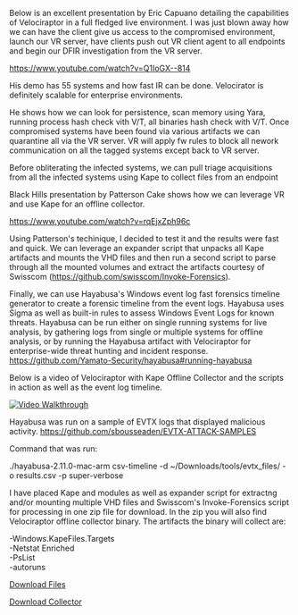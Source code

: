Below is an excellent presentation by Eric Capuano detailing the capabilities of Velociraptor in a full fledged live environment. I was just blown away how we can have the client give us access to the compromised environment, launch our VR server, have clients push out VR client agent to all endpoints and begin our DFIR investigation from the VR server.

https://www.youtube.com/watch?v=Q1IoGX--814

His demo has 55 systems and how fast IR can be done. Velocirator is definitely scalable for enterprise environments. 

He shows how we can look for persistence, scan memory using Yara, running process hash check vith V/T, all binaries hash check with V/T. Once compromised systems have been found via various artifacts we can quarantine all via the VR server. VR will apply fw rules to block all nework communication on all the tagged systems except back to VR server.

Before obliterating the infected systems, we can pull triage acquisitions from all the infected systems using Kape to collect files from an endpoint


Black Hills presentation by Patterson Cake shows how we can leverage VR and use Kape for an offline collector. 

https://www.youtube.com/watch?v=rqEjxZph96c


Using Patterson's techinique, I decided to test it and the results were fast and quick. We can leverage an expander script that unpacks all Kape artifacts and mounts the VHD files and then run a second script to parse through all the mounted volumes and extract the artifacts courtesy of Swisscom (https://github.com/swisscom/Invoke-Forensics).

Finally, we can use Hayabusa's Windows event log fast forensics timeline generator to create a forensic timeline from the event logs. Hayabusa uses Sigma as well as built-in rules to assess Windows Event Logs for known threats. Hayabusa can be run either on single running systems for live analysis, by gathering logs from single or multiple systems for offline analysis, or by running the Hayabusa artifact with Velociraptor for enterprise-wide threat hunting and incident response. https://github.com/Yamato-Security/hayabusa#running-hayabusa


Below is a video of Velociraptor with Kape Offline Collector and the scripts in action as well as the event log timeline.

[![Video Walkthrough](https://img.youtube.com/vi/0nzyJ7mJHAI/0.jpg)](https://www.youtube.com/watch?v=0nzyJ7mJHAI/ "Walkthrough") 

Hayabusa was run on a sample of EVTX logs that displayed malicious activity.
https://github.com/sbousseaden/EVTX-ATTACK-SAMPLES


Command that was run:

./hayabusa-2.11.0-mac-arm csv-timeline -d ~/Downloads/tools/evtx_files/ -o results.csv -p super-verbose


I have placed Kape and modules as well as expander script for extractng and/or mounting multiple VHD files and Swisscom's Invoke-Forensics script for processing in one zip file for download. In the zip you will also find Velociraptor offline collector binary. The artifacts the binary will collect are:

-Windows.KapeFiles.Targets<br>
-Netstat Enriched<br>
-PsList<br>
-autoruns<br>

[Download Files]([https://drive.google.com/file/d/1G7MQqgLuaYXiASisIHNA5ZV5LV7a-XZG/view?usp=sharing])


[Download Collector]([(https://drive.google.com/file/d/1G7MQqgLuaYXiASisIHNA5ZV5LV7a-XZG/view?usp=sharing)] "VR and Kape Offline Collector and Scripts")






